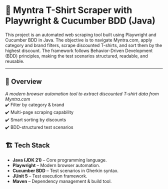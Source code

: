 # 🛒 Myntra T-Shirt Scraper with Playwright & Cucumber BDD (Java)

This project is an automated web scraping tool built using Playwright and Cucumber BDD in Java. The objective is to navigate Myntra.com, apply category and brand filters, scrape discounted T-shirts, and sort them by the highest discount. The framework follows Behavior-Driven Development (BDD) principles, making the test scenarios structured, readable, and reusable.

---

## 🎯 **Overview**
_A modern browser automation tool to extract discounted T-shirt data from Myntra.com_  
✔️ Filter by category & brand  
✔️ Multi-page scraping capability  
✔️ Smart sorting by discounts  
✔️ BDD-structured test scenarios

## 🏗 **Tech Stack**

- **Java (JDK 21)** – Core programming language.  
- **Playwright** – Modern browser automation.  
- **Cucumber BDD** – Test scenarios in Gherkin syntax.  
- **JUnit 5** – Test execution framework.  
- **Maven** – Dependency management & build tool.


